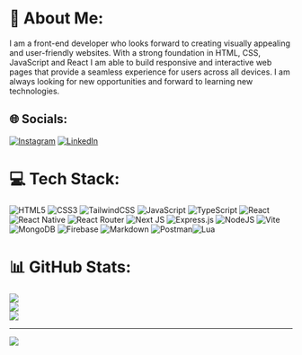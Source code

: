 # 💫 About Me:
I am a front-end developer who looks forward to creating visually appealing and user-friendly websites. With a strong foundation in HTML, CSS, JavaScript and React I am able to build responsive and interactive web pages that provide a seamless experience for users across all devices. I am always looking for new opportunities and forward to learning new technologies.


## 🌐 Socials:
[![Instagram](https://img.shields.io/badge/Instagram-%23E4405F.svg?logo=Instagram&logoColor=white)](https://instagram.com/melosshabi5) [![LinkedIn](https://img.shields.io/badge/LinkedIn-%230077B5.svg?logo=linkedin&logoColor=white)](https://linkedin.com/in/melosshabi) 

# 💻 Tech Stack:
![HTML5](https://img.shields.io/badge/html5-%23E34F26.svg?style=for-the-badge&logo=html5&logoColor=white) ![CSS3](https://img.shields.io/badge/css3-%231572B6.svg?style=for-the-badge&logo=css3&logoColor=white) ![TailwindCSS](https://img.shields.io/badge/tailwindcss-%2338B2AC.svg?style=for-the-badge&logo=tailwind-css&logoColor=white) ![JavaScript](https://img.shields.io/badge/javascript-%23323330.svg?style=for-the-badge&logo=javascript&logoColor=%23F7DF1E) ![TypeScript](https://img.shields.io/badge/typescript-%23007ACC.svg?style=for-the-badge&logo=typescript&logoColor=white) ![React](https://img.shields.io/badge/react-%2320232a.svg?style=for-the-badge&logo=react&logoColor=%2361DAFB) ![React Native](https://img.shields.io/badge/react_native-%2320232a.svg?style=for-the-badge&logo=react&logoColor=%2361DAFB) ![React Router](https://img.shields.io/badge/React_Router-CA4245?style=for-the-badge&logo=react-router&logoColor=white) ![Next JS](https://img.shields.io/badge/Next-black?style=for-the-badge&logo=next.js&logoColor=white)    ![Express.js](https://img.shields.io/badge/express.js-%23404d59.svg?style=for-the-badge&logo=express&logoColor=%2361DAFB) ![NodeJS](https://img.shields.io/badge/node.js-6DA55F?style=for-the-badge&logo=node.js&logoColor=white) ![Vite](https://img.shields.io/badge/vite-%23646CFF.svg?style=for-the-badge&logo=vite&logoColor=white) ![MongoDB](https://img.shields.io/badge/MongoDB-%234ea94b.svg?style=for-the-badge&logo=mongodb&logoColor=white) ![Firebase](https://img.shields.io/badge/firebase-a08021?style=for-the-badge&logo=firebase&logoColor=ffcd34) ![Markdown](https://img.shields.io/badge/markdown-%23000000.svg?style=for-the-badge&logo=markdown&logoColor=white) ![Postman](https://img.shields.io/badge/Postman-FF6C37?style=for-the-badge&logo=postman&logoColor=white)![Lua](https://img.shields.io/badge/lua-%232C2D72.svg?style=for-the-badge&logo=lua&logoColor=white) 
# 📊 GitHub Stats:
![](https://github-readme-stats.vercel.app/api?username=melosshabi&theme=radical&hide_border=false&include_all_commits=false&count_private=false)<br/>
![](https://github-readme-streak-stats.herokuapp.com/?user=melosshabi&theme=radical&hide_border=false)<br/>
![](https://github-readme-stats.vercel.app/api/top-langs/?username=melosshabi&theme=radical&hide_border=false&include_all_commits=false&count_private=false&layout=compact)

---
[![](https://visitcount.itsvg.in/api?id=melosshabi&icon=0&color=0)](https://visitcount.itsvg.in)
